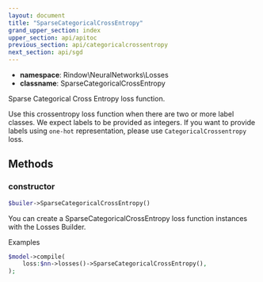 ```yaml
---
layout: document
title: "SparseCategoricalCrossEntropy"
grand_upper_section: index
upper_section: api/apitoc
previous_section: api/categoricalcrossentropy
next_section: api/sgd
---
```


- **namespace**: Rindow\NeuralNetworks\Losses
- **classname**: SparseCategoricalCrossEntropy

Sparse Categorical Cross Entropy loss function.

Use this crossentropy loss function when there are two or more label classes.
We expect labels to be provided as integers. If you want to provide labels
using `one-hot` representation, please use `CategoricalCrossentropy` loss.


Methods
-------

### constructor
```php
$builer->SparseCategoricalCrossEntropy()
```
You can create a SparseCategoricalCrossEntropy loss function instances with the Losses Builder.

Examples

```php
$model->compile(
    loss:$nn->losses()->SparseCategoricalCrossEntropy(),
);
```
